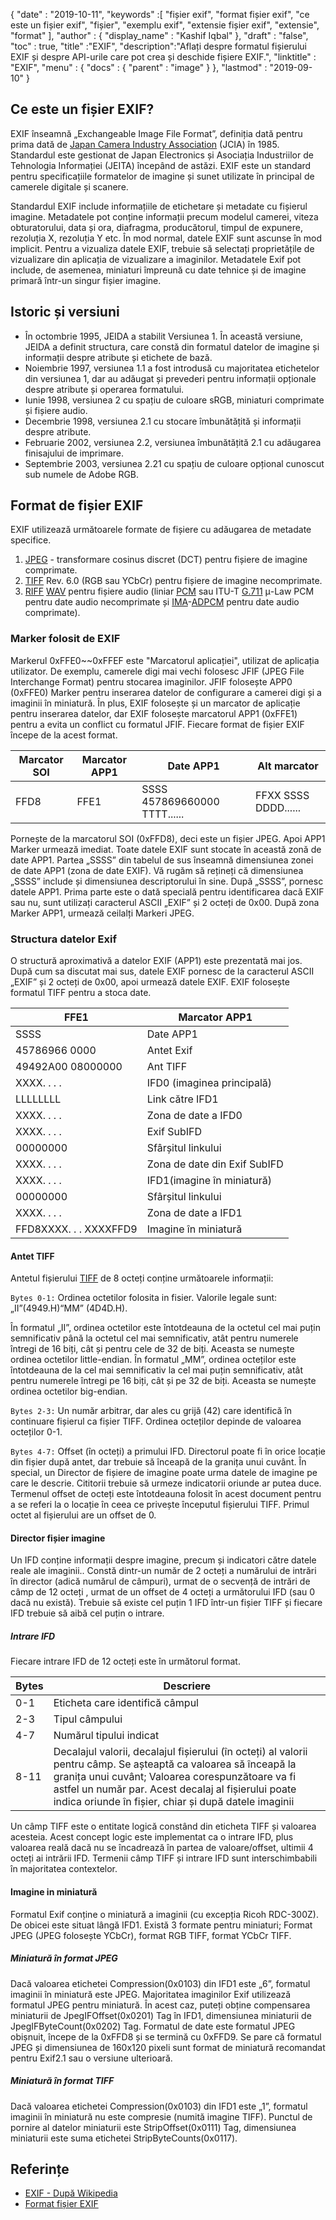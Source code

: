 {
  "date" : "2019-10-11",
  "keywords" :[ "fișier exif", "format fișier exif", "ce este un fișier exif", "fișier", "exemplu exif", "extensie fișier exif", "extensie", "format" ],
  "author" : {
    "display_name" : "Kashif Iqbal"
},
  "draft" : "false",
  "toc" : true,
  "title" :"EXIF",
  "description":"Aflați despre formatul fișierului EXIF și despre API-urile care pot crea și deschide fișiere EXIF.",
  "linktitle" : "EXIF",
  "menu" : {
    "docs" : {
      "parent" : "image"
}
},
  "lastmod" : "2019-09-10"
}

## Ce este un fișier EXIF?
EXIF înseamnă „Exchangeable Image File Format”, definiția dată pentru prima dată de [Japan Camera Industry Association](https://en.wikipedia.org/wiki/Japan_Electronic_Industries_Development_Association) (JCIA) în 1985. Standardul este gestionat de Japan Electronics și Asociația Industriilor de Tehnologia Informației (JEITA) începând de astăzi. EXIF este un standard pentru specificațiile formatelor de imagine și sunet utilizate în principal de camerele digitale și scanere.

Standardul EXIF include informațiile de etichetare și metadate cu fișierul imagine. Metadatele pot conține informații precum modelul camerei, viteza obturatorului, data și ora, diafragma, producătorul, timpul de expunere, rezoluția X, rezoluția Y etc. În mod normal, datele EXIF sunt ascunse în mod implicit. Pentru a vizualiza datele EXIF, trebuie să selectați proprietățile de vizualizare din aplicația de vizualizare a imaginilor. Metadatele Exif pot include, de asemenea, miniaturi împreună cu date tehnice și de imagine primară într-un singur fișier imagine.

## Istoric și versiuni ##

* În octombrie 1995, JEIDA a stabilit Versiunea 1. În această versiune, JEIDA a definit structura, care constă din formatul datelor de imagine și informații despre atribute și etichete de bază.
* Noiembrie 1997, versiunea 1.1 a fost introdusă cu majoritatea etichetelor din versiunea 1, dar au adăugat și prevederi pentru informații opționale despre atribute și operarea formatului.
* Iunie 1998, versiunea 2 cu spațiu de culoare sRGB, miniaturi comprimate și fișiere audio.
* Decembrie 1998, versiunea 2.1 cu stocare îmbunătățită și informații despre atribute.
* Februarie 2002, versiunea 2.2, versiunea îmbunătățită 2.1 cu adăugarea finisajului de imprimare.
* Septembrie 2003, versiunea 2.21 cu spațiu de culoare opțional cunoscut sub numele de Adobe RGB.

## Format de fișier EXIF

EXIF utilizează următoarele formate de fișiere cu adăugarea de metadate specifice.

1. [JPEG](/ro/image/jpeg/) - transformare cosinus discret (DCT) pentru fișiere de imagine comprimate.
1. [TIFF](/ro/image/tiff/) Rev. 6.0 (RGB sau YCbCr) pentru fișiere de imagine necomprimate.
1. [RIFF](https://en.wikipedia.org/wiki/Resource_Interchange_File_Format) [WAV](https://en.wikipedia.org/wiki/WAV) pentru fișiere audio (liniar [PCM](https://en.wikipedia.org/wiki/Pulse-code_modulation) sau ITU-T [G.711](https://en.wikipedia.org/wiki/G.711) μ-Law PCM pentru date audio necomprimate și [ IMA](https://en.wikipedia.org/wiki/Interactive_Multimedia_Association)-[ADPCM](https://en.wikipedia.org/wiki/ADPCM) pentru date audio comprimate).

### Marker folosit de EXIF ###

Markerul 0xFFE0~~0xFFEF este "Marcatorul aplicației", utilizat de aplicația utilizator. De exemplu, camerele digi mai vechi folosesc JFIF (JPEG File Interchange Format) pentru stocarea imaginilor. JFIF folosește APP0 (0xFFE0) Marker pentru inserarea datelor de configurare a camerei digi și a imaginii în miniatură. În plus, EXIF folosește și un marcator de aplicație pentru inserarea datelor, dar EXIF folosește marcatorul APP1 (0xFFE1) pentru a evita un conflict cu formatul JFIF. Fiecare format de fișier EXIF începe de la acest format.


|Marcator SOI|Marcator APP1|Date APP1|Alt marcator
---|---|---|---|
|FFD8|FFE1|SSSS 457869660000 TTTT......|FFXX SSSS DDDD......

Pornește de la marcatorul SOI (0xFFD8), deci este un fișier JPEG. Apoi APP1 Marker urmează imediat. Toate datele EXIF sunt stocate în această zonă de date APP1. Partea „SSSS” din tabelul de sus înseamnă dimensiunea zonei de date APP1 (zona de date EXIF). Vă rugăm să rețineți că dimensiunea „SSSS” include și dimensiunea descriptorului în sine. După „SSSS”, pornesc datele APP1. Prima parte este o dată specială pentru identificarea dacă EXIF sau nu, sunt utilizați caracterul ASCII „EXIF” și 2 octeți de 0x00. După zona Marker APP1, urmează ceilalți Markeri JPEG.

### Structura datelor Exif ###

O structură aproximativă a datelor EXIF (APP1) este prezentată mai jos. După cum sa discutat mai sus, datele EXIF pornesc de la caracterul ASCII „EXIF” și 2 octeți de 0x00, apoi urmează datele EXIF. EXIF folosește formatul TIFF pentru a stoca date.


|FFE1|Marcator APP1
---|---|
|SSSS|Date APP1|Dimensiunea datelor APP1
|45786966 0000|Antet Exif
|49492A00 08000000|Ant TIFF
|XXXX. . . .|IFD0 (imaginea principală)|Director
|LLLLLLLL|Link către IFD1
|XXXX. . . .|Zona de date a IFD0
|XXXX. . . .|Exif SubIFD|Director
|00000000|Sfârșitul linkului
|XXXX. . . .|Zona de date din Exif SubIFD
|XXXX. . . .|IFD1(imagine în miniatură)|Director
|00000000|Sfârșitul linkului
|XXXX. . . .|Zona de date a IFD1
|FFD8XXXX. . . XXXXFFD9|Imagine în miniatură

#### Antet TIFF ####

Antetul fișierului [TIFF](/ro/image/tiff/) de 8 octeți conține următoarele informații:

`Bytes 0-1:` Ordinea octetilor folosita in fisier. Valorile legale sunt: „II”(4949.H)“MM” (4D4D.H).

În formatul „II”, ordinea octetilor este întotdeauna de la octetul cel mai puțin semnificativ până la octetul cel mai semnificativ, atât pentru numerele întregi de 16 biți, cât și pentru cele de 32 de biți. Aceasta se numește ordinea octetilor little-endian. În formatul „MM”, ordinea octeților este întotdeauna de la cel mai semnificativ la cel mai puțin semnificativ, atât pentru numerele întregi pe 16 biți, cât și pe 32 de biți. Aceasta se numește ordinea octetilor big-endian.

`Bytes 2-3:` Un număr arbitrar, dar ales cu grijă (42) care identifică în continuare fișierul ca fișier TIFF. Ordinea octeților depinde de valoarea octeților 0-1.

`Bytes 4-7:` Offset (în octeți) a primului IFD. Directorul poate fi în orice locație din fișier după antet, dar trebuie să înceapă de la granița unui cuvânt. În special, un Director de fișiere de imagine poate urma datele de imagine pe care le descrie. Cititorii trebuie să urmeze indicatorii oriunde ar putea duce. Termenul offset de octeți este întotdeauna folosit în acest document pentru a se referi la o locație în ceea ce privește începutul fișierului TIFF. Primul octet al fișierului are un offset de 0.

#### Director fișier imagine ####

Un IFD conține informații despre imagine, precum și indicatori către datele reale ale imaginii.. Constă dintr-un număr de 2 octeți a numărului de intrări în director (adică numărul de câmpuri), urmat de o secvență de intrări de câmp de 12 octeți , urmat de un offset de 4 octeți a următorului IFD (sau 0 dacă nu există). Trebuie să existe cel puțin 1 IFD într-un fișier TIFF și fiecare IFD trebuie să aibă cel puțin o intrare.

##### Intrare IFD #####

Fiecare intrare IFD de 12 octeți este în următorul format.


|Bytes|Descriere
---|---|
|0-1|Eticheta care identifică câmpul
|2-3|Tipul câmpului
|4-7|Numărul tipului indicat
|8-11|Decalajul valorii, decalajul fișierului (în octeți) al valorii pentru câmp. Se așteaptă ca valoarea să înceapă la granița unui cuvânt; Valoarea corespunzătoare va fi astfel un număr par. Acest decalaj al fișierului poate indica oriunde în fișier, chiar și după datele imaginii

Un câmp TIFF este o entitate logică constând din eticheta TIFF și valoarea acesteia. Acest concept logic este implementat ca o intrare IFD, plus valoarea reală dacă nu se încadrează în partea de valoare/offset, ultimii 4 octeți ai intrării IFD. Termenii câmp TIFF și intrare IFD sunt interschimbabili în majoritatea contextelor.

#### Imagine in miniatură ####

Formatul Exif conține o miniatură a imaginii (cu excepția Ricoh RDC-300Z). De obicei este situat lângă IFD1. Există 3 formate pentru miniaturi; Format JPEG (JPEG folosește YCbCr), format RGB TIFF, format YCbCr TIFF.

##### Miniatură în format JPEG #####

Dacă valoarea etichetei Compression(0x0103) din IFD1 este „6”, formatul imaginii în miniatură este JPEG. Majoritatea imaginilor Exif utilizează formatul JPEG pentru miniatură. În acest caz, puteți obține compensarea miniaturii de JpegIFOffset(0x0201) Tag în IFD1, dimensiunea miniaturii de JpegIFByteCount(0x0202) Tag. Formatul de date este formatul JPEG obișnuit, începe de la 0xFFD8 și se termină cu 0xFFD9. Se pare că formatul JPEG și dimensiunea de 160x120 pixeli sunt format de miniatură recomandat pentru Exif2.1 sau o versiune ulterioară.

##### Miniatură în format TIFF #####

Dacă valoarea etichetei Compression(0x0103) din IFD1 este „1”, formatul imaginii în miniatură nu este compresie (numită imagine TIFF). Punctul de pornire al datelor miniaturii este StripOffset(0x0111) Tag, dimensiunea miniaturii este suma etichetei StripByteCounts(0x0117).

## Referințe ##

* [EXIF - După Wikipedia](https://en.wikipedia.org/wiki/Exif)
* [Format fișier EXIF](https://www.media.mit.edu/pia/Research/deepview/exif.html)

